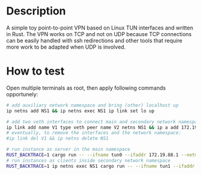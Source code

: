 # Description
A simple toy point-to-point VPN based on Linux TUN interfaces and written in Rust. The VPN works on TCP and not on UDP because TCP connections can be easily handled with ssh redirections and other tools that require more work to be adapted when UDP is involved.

# How to test
Open multiple terminals as root, then apply following commands opportunely:

```bash
# add auxiliary network namespace and bring (other) localhost up
ip netns add NS1 && ip netns exec NS1 ip link set lo up

# add two veth interfaces to connect main and secondary network namespaces, then enable them
ip link add name V1 type veth peer name V2 netns NS1 && ip a add 172.19.66.1/24 dev V1 && ip netns exec NS1 ip a add 172.19.66.2/24 dev V2 && ip link set V1 up && ip netns exec NS1 ip link set V2 up
# eventually, to remove the interfaces and the network namespace:
#ip link del V1 && ip netns delete NS1

# run instance as server in the main namespace
RUST_BACKTRACE=1 cargo run -- --ifname tun0 --ifaddr 172.19.88.1 --netmask 24 --server --host 0.0.0.0 --port 1789
# run instances as clients inside secondary network namespace
RUST_BACKTRACE=1 ip netns exec NS1 cargo run -- --ifname tun1 --ifaddr 172.19.88.2 --netmask 24 --host 172.19.66.1 --port 1789
```
